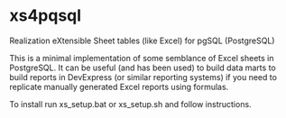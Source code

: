 # xs4pqsql
Realization eXtensible Sheet tables (like Excel) for pgSQL (PostgreSQL)

This is a minimal implementation of some semblance of Excel sheets in PostgreSQL. It can be useful (and has been used) to build data marts to build reports in DevExpress (or similar reporting systems) if you need to replicate manually generated Excel reports using formulas. 

To install run xs_setup.bat or xs_setup.sh and follow instructions.
